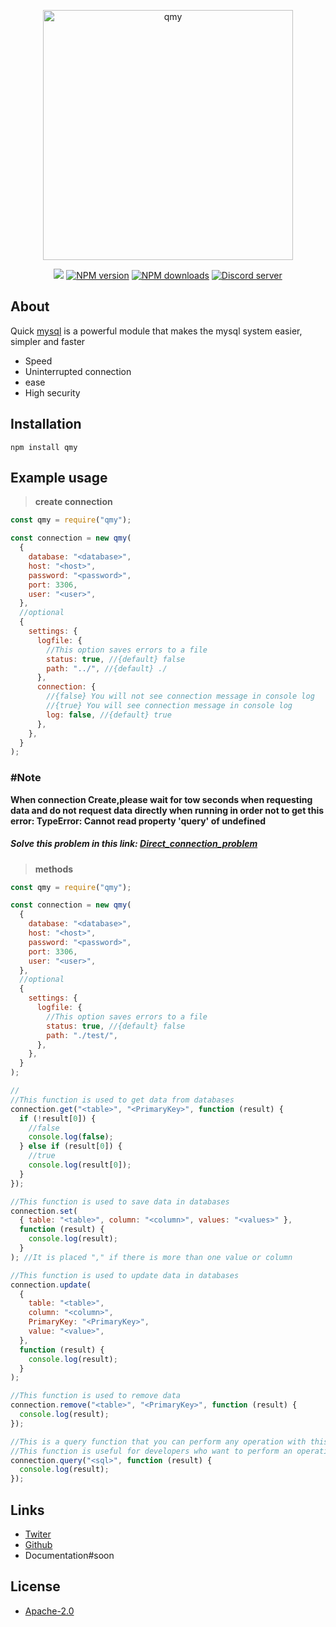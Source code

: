 <div align="center">
  <p>
    <a href="https://www.npmjs.com/package/qmy"><img  src="https://gcdn.pbrd.co/images/iT2RoGwPO1f9.png?o=1" width="400" alt="qmy" /></a>
  </p>
  <p>
    <a href="https://discord.com/users/599882913064026153#804291489319616512"><img src="https://img.shields.io/static/v1?label=powered%20by&message=Arth&color=000&style=for-the-badge&logo=Windows%20Terminal&logoColor=fff"/></a>
    <a href="https://www.npmjs.com/package/qmy"><img src="https://img.shields.io/npm/v/qmy.svg?style=for-the-badge" alt="NPM version" /></a>
    <a href="https://www.npmjs.com/package/qmy"><img src="https://img.shields.io/npm/dt/qmy.svg?maxAge=3600&style=for-the-badge" alt="NPM downloads" /></a>
    <a href="https://discord.gg/r7sgerWCcT"><img src="https://img.shields.io/discord/894463244188676116?https://img.shields.io/static/v1?text=f&style=for-the-badge&logo=discord&logoColor=fff" alt="Discord server" /></a>

  </p>
</div>

## About

Quick [mysql](https://www.mysql.com/) is a powerful module that makes the mysql system easier, simpler and faster

- Speed
- Uninterrupted connection
- ease
- High security

## Installation

```sh-session
npm install qmy
```

## Example usage

> **create connection**

```js
const qmy = require("qmy");

const connection = new qmy(
  {
    database: "<database>",
    host: "<host>",
    password: "<password>",
    port: 3306,
    user: "<user>",
  },
  //optional
  {
    settings: {
      logfile: {
        //This option saves errors to a file
        status: true, //{default} false
        path: "../", //{default} ./
      },
      connection: {
        //{false} You will not see connection message in console log
        //{true} You will see connection message in console log
        log: false, //{default} true
      },
    },
  }
);
```

### #Note

**When connection Create,please wait for tow seconds
when requesting data
and do not request data directly when running in order not to get this error:
TypeError: Cannot read property 'query' of undefined**

##### Solve this problem in this link: [Direct_connection_problem](https://github.com/4i8/qmy/tree/main/example/Direct_connection_problem)

> **methods**

```js
const qmy = require("qmy");

const connection = new qmy(
  {
    database: "<database>",
    host: "<host>",
    password: "<password>",
    port: 3306,
    user: "<user>",
  },
  //optional
  {
    settings: {
      logfile: {
        //This option saves errors to a file
        status: true, //{default} false
        path: "./test/",
      },
    },
  }
);

//
//This function is used to get data from databases
connection.get("<table>", "<PrimaryKey>", function (result) {
  if (!result[0]) {
    //false
    console.log(false);
  } else if (result[0]) {
    //true
    console.log(result[0]);
  }
});

//This function is used to save data in databases
connection.set(
  { table: "<table>", column: "<column>", values: "<values>" },
  function (result) {
    console.log(result);
  }
); //It is placed "," if there is more than one value or column

//This function is used to update data in databases
connection.update(
  {
    table: "<table>",
    column: "<column>",
    PrimaryKey: "<PrimaryKey>",
    value: "<value>",
  },
  function (result) {
    console.log(result);
  }
);

//This function is used to remove data
connection.remove("<table>", "<PrimaryKey>", function (result) {
  console.log(result);
});

//This is a query function that you can perform any operation with this function.
//This function is useful for developers who want to perform an operation that is not available in existing functions
connection.query("<sql>", function (result) {
  console.log(result);
});
```

## Links

- [Twiter](https://twitter.com/onlyarth)
- [Github](https://github.com/4i8)
- Documentation#soon

## License

- [Apache-2.0](https://www.apache.org/licenses/LICENSE-2.0)
